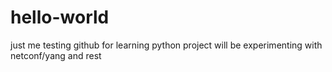 # hello-world
just  me testing github for learning python project
will be  experimenting with netconf/yang and rest
